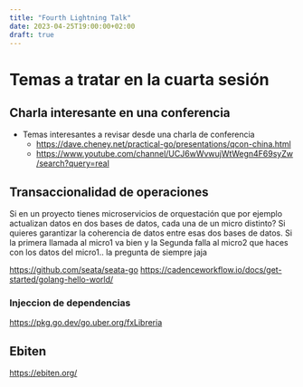 ```yaml
---
title: "Fourth Lightning Talk"
date: 2023-04-25T19:00:00+02:00
draft: true
---
```


# Temas a tratar en la cuarta sesión

## Charla interesante en una conferencia
- Temas interesantes a revisar desde una charla de conferencia
  - https://dave.cheney.net/practical-go/presentations/qcon-china.html
  - https://www.youtube.com/channel/UCJ6wWvwujWtWegn4F69syZw/search?query=real

## Transaccionalidad de operaciones
Si en un proyecto tienes microservicios de orquestación que por ejemplo actualizan datos en dos bases de datos, cada una de un micro distinto? Si quieres garantizar la coherencia de datos entre esas dos bases de datos. Si la primera llamada al micro1 va bien y la Segunda falla al micro2 que haces con los datos del micro1.. la pregunta de siempre jaja

https://github.com/seata/seata-go
https://cadenceworkflow.io/docs/get-started/golang-hello-world/

### Injeccion de dependencias
https://pkg.go.dev/go.uber.org/fxLibreria 

## Ebiten
https://ebiten.org/
